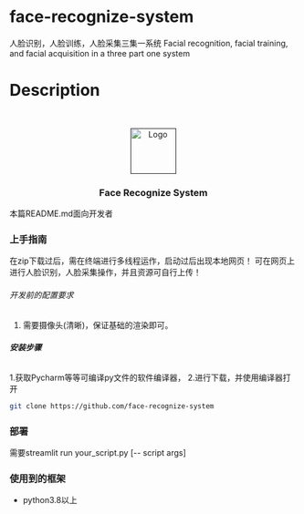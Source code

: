 # face-recognize-system
人脸识别，人脸训练，人脸采集三集一系统
Facial recognition, facial training, and facial acquisition in a three part one system


# Description


<!-- PROJECT LOGO -->
<br />

<p align="center">
  <a href="">
    <img src="https://github.com/" alt="Logo" width="80" height="80">
  </a>

  <h3 align="center">Face Recognize System</h3>
  <p align="center">
  </p>

</p>


 本篇README.md面向开发者

### 上手指南

在zip下载过后，需在终端进行多线程运作，启动过后出现本地网页！
可在网页上进行人脸识别，人脸采集操作，并且资源可自行上传！



###### 开发前的配置要求

1. 需要摄像头(清晰)，保证基础的渲染即可。

###### **安装步骤**

1.获取Pycharm等等可编译py文件的软件编译器，
2.进行下载，并使用编译器打开

```sh
git clone https://github.com/face-recognize-system
```


### 部署

需要streamlit run your_script.py [-- script args]

### 使用到的框架

- python3.8以上
